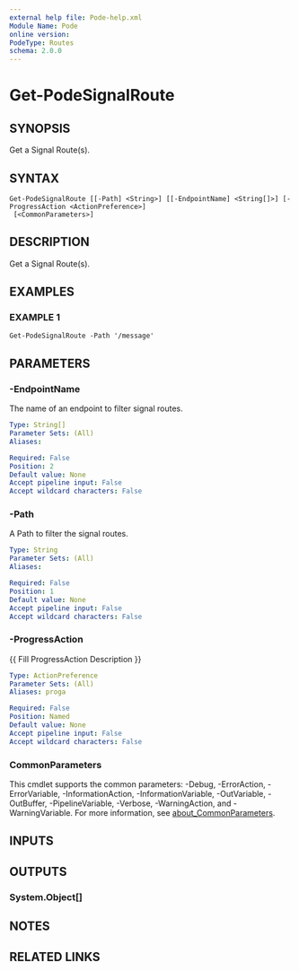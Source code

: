 ```yaml
---
external help file: Pode-help.xml
Module Name: Pode
online version:
PodeType: Routes
schema: 2.0.0
---
```


# Get-PodeSignalRoute

## SYNOPSIS
Get a Signal Route(s).

## SYNTAX

```
Get-PodeSignalRoute [[-Path] <String>] [[-EndpointName] <String[]>] [-ProgressAction <ActionPreference>]
 [<CommonParameters>]
```

## DESCRIPTION
Get a Signal Route(s).

## EXAMPLES

### EXAMPLE 1
```
Get-PodeSignalRoute -Path '/message'
```

## PARAMETERS

### -EndpointName
The name of an endpoint to filter signal routes.

```yaml
Type: String[]
Parameter Sets: (All)
Aliases:

Required: False
Position: 2
Default value: None
Accept pipeline input: False
Accept wildcard characters: False
```

### -Path
A Path to filter the signal routes.

```yaml
Type: String
Parameter Sets: (All)
Aliases:

Required: False
Position: 1
Default value: None
Accept pipeline input: False
Accept wildcard characters: False
```

### -ProgressAction
{{ Fill ProgressAction Description }}

```yaml
Type: ActionPreference
Parameter Sets: (All)
Aliases: proga

Required: False
Position: Named
Default value: None
Accept pipeline input: False
Accept wildcard characters: False
```

### CommonParameters
This cmdlet supports the common parameters: -Debug, -ErrorAction, -ErrorVariable, -InformationAction, -InformationVariable, -OutVariable, -OutBuffer, -PipelineVariable, -Verbose, -WarningAction, and -WarningVariable. For more information, see [about_CommonParameters](http://go.microsoft.com/fwlink/?LinkID=113216).

## INPUTS

## OUTPUTS

### System.Object[]
## NOTES

## RELATED LINKS
